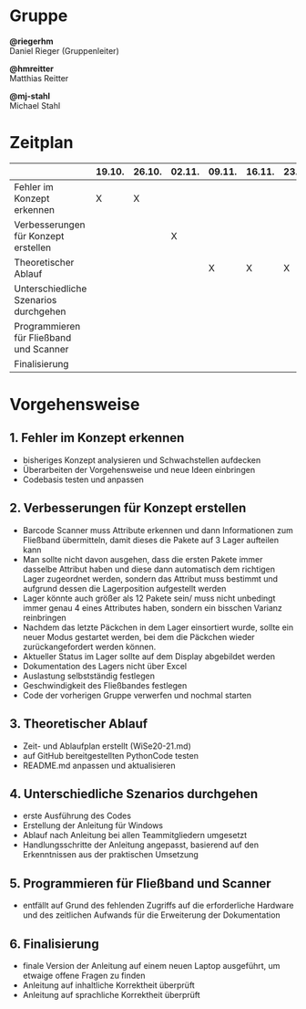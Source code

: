 # Gruppe
**@riegerhm**\
Daniel Rieger (Gruppenleiter)

**@hmreitter**\
Matthias Reitter

**@mj-stahl**\
Michael Stahl

# Zeitplan
| | 19.10. | 26.10. | 02.11.|  09.11. | 16.11. | 23.11. | 30.11. | 07.12.|  14.12. | 21.12.| 11.01. | 18.01. |
| ------ | ------ | ------ | ------ | ------ | ------ | ------ | ------ | ------ | ------ | ------ |------ | ------ |
| Fehler im Konzept erkennen| X|  X|
| Verbesserungen für Konzept erstellen |||X|
| Theoretischer Ablauf ||||X|X|X|X|Überarbeitung Readme|
| Unterschiedliche Szenarios durchgehen ||
| Programmieren für Fließband und Scanner ||||||||X|
| Finalisierung |||||||||||X|

# Vorgehensweise
## 1. Fehler im Konzept erkennen
   *  bisheriges Konzept analysieren und Schwachstellen aufdecken
   *  Überarbeiten der Vorgehensweise und neue Ideen einbringen
   *  Codebasis testen und anpassen
## 2. Verbesserungen für Konzept erstellen
   *	Barcode Scanner muss Attribute erkennen und dann Informationen zum Fließband übermitteln, damit dieses die Pakete auf 3 Lager aufteilen kann
   *	Man sollte nicht davon ausgehen, dass die ersten Pakete immer dasselbe Attribut haben und diese dann automatisch dem richtigen Lager zugeordnet werden, sondern das 
      Attribut muss bestimmt und aufgrund dessen die Lagerposition aufgestellt werden
   *	Lager könnte auch größer als 12 Pakete sein/ muss nicht unbedingt immer genau 4 eines Attributes haben, sondern ein bisschen Varianz reinbringen
   *	Nachdem das letzte Päckchen in dem Lager einsortiert wurde, sollte ein neuer Modus gestartet werden, bei dem die Päckchen wieder zurückangefordert werden können.
   *	Aktueller Status im Lager sollte auf dem Display abgebildet werden
   *	Dokumentation des Lagers nicht über Excel
   *	Auslastung selbstständig festlegen
   *  Geschwindigkeit des Fließbandes festlegen
   *	Code der vorherigen Gruppe verwerfen und nochmal starten
## 3. Theoretischer Ablauf
   *  Zeit- und Ablaufplan erstellt (WiSe20-21.md)
   *  auf GitHub bereitgestellten PythonCode testen
   *  README.md anpassen und aktualisieren
## 4. Unterschiedliche Szenarios durchgehen
   *  erste Ausführung des Codes
   *  Erstellung der Anleitung für Windows
   *  Ablauf nach Anleitung bei allen Teammitgliedern umgesetzt
   *  Handlungsschritte der Anleitung angepasst, basierend auf den Erkenntnissen aus der praktischen Umsetzung
## 5. Programmieren für Fließband und Scanner
   *  entfällt auf Grund des fehlenden Zugriffs auf die erforderliche Hardware und des zeitlichen Aufwands für die Erweiterung der Dokumentation
## 6. Finalisierung
   *  finale Version der Anleitung auf einem neuen Laptop ausgeführt, um etwaige offene Fragen zu finden
   *  Anleitung auf inhaltliche Korrektheit überprüft
   *  Anleitung auf sprachliche Korrektheit überprüft
